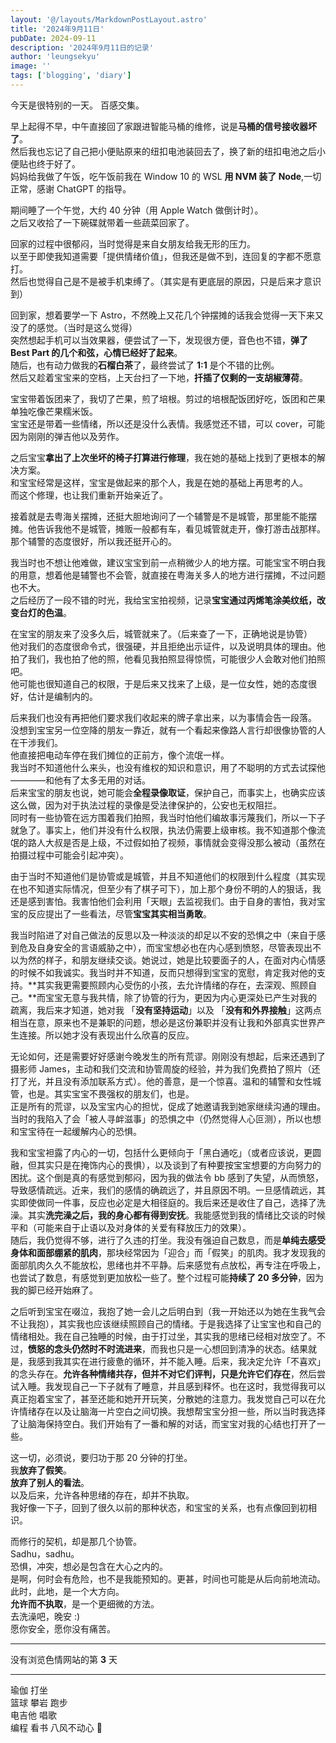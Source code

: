 ```yaml
---
layout: '@/layouts/MarkdownPostLayout.astro'
title: '2024年9月11日'
pubDate: 2024-09-11
description: '2024年9月11日的记录'
author: 'leungsekyu'
image: ''
tags: ['blogging', 'diary']
---
```


今天是很特别的一天。
百感交集。

早上起得不早，中午直接回了家跟进智能马桶的维修，说是**马桶的信号接收器坏了**。  
然后我也忘记了自己把小便贴原来的纽扣电池装回去了，换了新的纽扣电池之后小便贴也终于好了。  
妈妈给我做了午饭，吃午饭前我在 Window 10 的 WSL **用 NVM 装了 Node**,一切正常，感谢 ChatGPT 的指导。

期间睡了一个午觉，大约 40 分钟（用 Apple Watch 做倒计时）。  
之后又收拾了一下碗碟就带着一些蔬菜回家了。

回家的过程中很郁闷，当时觉得是来自女朋友给我无形的压力。  
以至于即使我知道需要「提供情绪价值」，但我还是做不到，连回复的字都不愿意打。  
然后也觉得自己是不是被手机束缚了。（其实是有更底层的原因，只是后来才意识到）

回到家，想着要学一下 Astro，不然晚上又花几个钟摆摊的话我会觉得一天下来又没了的感觉。（当时是这么觉得）  
突然想起手机可以当效果器，便尝试了一下，发现很方便，音色也不错，**弹了 Best Part 的几个和弦，心情已经好了起来**。  
随后，也有动力做我的**石榴白茶**了，最终尝试了 **1:1** 是个不错的比例。  
然后又趁着宝宝来的空档，上天台扫了一下地，**扦插了仅剩的一支胡椒薄荷**。

宝宝带着饭团来了，我切了芒果，煎了培根。剪过的培根配饭团好吃，饭团和芒果单独吃像芒果糯米饭。  
宝宝还是带着一些情绪，所以还是没什么表情。我感觉还不错，可以 cover，可能因为刚刚的弹吉他以及劳作。

之后宝宝**拿出了上次坐坏的椅子打算进行修理**，我在她的基础上找到了更根本的解决方案。  
和宝宝经常是这样，宝宝是做起来的那个人，我是在她的基础上再思考的人。  
而这个修理，也让我们重新开始亲近了。

接着就是去粤海关摆摊，还挺大胆地询问了一个辅警是不是城管，那里能不能摆摊。他告诉我他不是城管，摊贩一般都有车，看见城管就走开，像打游击战那样。那个辅警的态度很好，所以我还挺开心的。

我当时也不想让他难做，建议宝宝到前一点稍微少人的地方摆。可能宝宝不明白我的用意，想着他是辅警也不会管，就直接在粤海关多人的地方进行摆摊，不过问题也不大。  
之后经历了一段不错的时光，我给宝宝拍视频，记录**宝宝通过丙烯笔涂美纹纸，改变台灯的色温**。

在宝宝的朋友来了没多久后，城管就来了。（后来查了一下，正确地说是协管）  
他对我们的态度很命令式，很强硬，并且拒绝出示证件，以及说明具体的理由。他拍了我们，我也拍了他的照，他看见我拍照显得惊慌，可能很少人会敢对他们拍照吧。  
他可能也很知道自己的权限，于是后来又找来了上级，是一位女性，她的态度很好，估计是编制内的。

后来我们也没有再把他们要求我们收起来的牌子拿出来，以为事情会告一段落。  
没想到宝宝另一位空降的朋友一靠近，就有一个看起来像路人言行却很像协管的人在干涉我们。  
他直接把电动车停在我们摊位的正前方，像个流氓一样。  
我当时不知道他什么来头，也没有维权的知识和意识，用了不聪明的方式去试探他————和他有了太多无用的对话。  
后来宝宝的朋友也说，她可能会**全程录像取证**，保护自己，而事实上，也确实应该这么做，因为对于执法过程的录像是受法律保护的，公安也无权阻拦。  
同时有一些协管在远方围着我们拍照，我当时怕他们编故事污蔑我们，所以一下子就急了。事实上，他们并没有什么权限，执法仍需要上级审核。我不知道那个像流氓的路人大叔是否是上级，不过假如拍了视频，事情就会变得没那么被动（虽然在拍摄过程中可能会引起冲突）。

由于当时不知道他们是协管或是城管，并且不知道他们的权限到什么程度（其实现在也不知道实际情况，但至少有了棋子可下），加上那个身份不明的人的狠话，我还是感到害怕。我害怕他们会利用「天眼」去监视我们。由于自身的害怕，我对宝宝的反应提出了一些看法，尽管**宝宝其实相当勇敢**。

我当时陷进了对自己做法的反思以及一种淡淡的却足以不安的恐惧之中（来自于感到危及自身安全的言语威胁之中），而宝宝想必也在内心感到愤怒，尽管表现出不以为然的样子，和朋友继续交谈。她说过，她是比较要面子的人，在面对内心情感的时候不如我诚实。我当时并不知道，反而只想得到宝宝的宽慰，肯定我对他的支持。**其实我更需要照顾内心受伤的小孩，去允许情绪的存在，去深观、照顾自己。**而宝宝无意与我共情，除了协管的行为，更因为内心更深处已产生对我的疏离，我后来才知道，她对我 「**没有坚持运动**」以及 「**没有和外界接触**」这两点相当在意，原来也不是兼职的问题，想必是这份兼职并没有让我和外部真实世界产生连接。所以她才没有表现出什么欣喜的反应。

无论如何，还是需要好好感谢今晚发生的所有荒谬。刚刚没有想起，后来还遇到了摄影师 James，主动和我们交流和协管周旋的经验，并为我们免费拍了照片（还打了光，并且没有添加联系方式）。他的善意，是一个惊喜。温和的辅警和女性城管，也是。其实宝宝不畏强权的朋友们，也是。  
正是所有的荒谬，以及宝宝内心的担忧，促成了她邀请我到她家继续沟通的理由。当时的我陷入了会「被人寻衅滋事」的恐惧之中（仍然觉得人心叵测），所以也想和宝宝待在一起缓解内心的恐惧。

我和宝宝袒露了内心的一切，包括什么更倾向于「黑白通吃」（或者应该说，更圆融，但其实只是在掩饰内心的畏惧），以及谈到了有种要按宝宝想要的方向努力的困扰。这个倒是真的有感觉到郁闷，因为我的做法令 bb 感到了失望，从而愤怒，导致感情疏远。近来，我们的感情的确疏远了，并且原因不明。一旦感情疏远，其实即使做同一件事，反应也必定是大相径庭的。我后来还是收住了自己，选择了洗澡。其实**洗完澡之后，我的身心都有得到安抚**。我能感觉到我的情绪比交谈的时候平和（可能来自于止语以及对身体的关爱有释放压力的效果）。  
随后，我仍觉得不够，进行了久违的打坐。我没有强迫自己数息，而是**单纯去感受身体和面部绷紧的肌肉**，那块经常因为「迎合」而「假笑」的肌肉。我才发现我的面部肌肉久久不能放松，思绪也并不平静。后来感觉有点放松，再专注在呼吸上，也尝试了数息，有感觉到更加放松一些了。整个过程可能**持续了 20 多分钟**，因为我的脚已经开始麻了。

之后听到宝宝在啜泣，我抱了她一会儿之后明白到（我一开始还以为她在生我气会不让我抱），其实我也应该继续照顾自己的情绪。于是我选择了让宝宝也和自己的情绪相处。我在自己独睡的时候，由于打过坐，其实我的思绪已经相对放空了。不过，**愤怒的念头仍然时不时流进来**，而我也只是一心想回到清净的状态。结果就是，我感到我其实在进行疲惫的循环，并不能入睡。后来，我决定允许「不喜欢」的念头存在。**允许各种情绪共存，但并不对它们评判，只是允许它们存在**，然后尝试入睡。我发现自己一下子就有了睡意，并且感到释怀。也在这时，我觉得我可以真正抱着宝宝了，甚至还能和她开开玩笑，分散她的注意力。我发觉自己可以在允许情绪存在以及让脑海一片空白之间切换。我想帮宝宝分担一些，所以当时我选择了让脑海保持空白。我们开始有了一番和解的对话，而宝宝对我的心结也打开了一些。

这一切，必须说，要归功于那 20 分钟的打坐。  
我**放弃了假笑**。  
**放弃了别人的看法**。  
以及后来，允许各种思绪的存在，却并不执取。  
我好像一下子，回到了很久以前的那种状态，和宝宝的关系，也有点像回到初相识。

而修行的契机，却是那几个协管。  
Sadhu，sadhu。  
恐惧，冲突，想必是包含在大心之内的。  
是啊，何时会有危险，也不是我能预知的。更甚，时间也可能是从后向前地流动。  
此时，此地，是一个大方向。  
**允许而不执取**，是一个更细微的方法。  
去洗澡吧，晚安 :)  
愿你安全，愿你没有痛苦。

<hr/>

没有浏览色情网站的第 **3** 天

<hr/>

瑜伽 打坐  
篮球 攀岩 跑步  
电吉他 唱歌  
编程 看书
八风不动心 🩵
